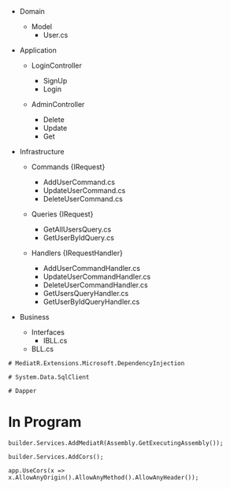 - Domain
	- Model
		- User.cs

- Application
	- LoginController
        * SignUp
        * Login
    
    - AdminController
        * Delete
        * Update
        * Get
	
- Infrastructure
	
	- Commands {IRequest}
		- AddUserCommand.cs
		- UpdateUserCommand.cs
		- DeleteUserCommand.cs
		
	- Queries {IRequest}
		- GetAllUsersQuery.cs
		- GetUserByIdQuery.cs
		
	- Handlers {IRequestHandler}
		- AddUserCommandHandler.cs
		- UpdateUserCommandHandler.cs
		- DeleteUserCommandHandler.cs 
		- GetUsersQueryHandler.cs
		- GetUserByIdQueryHandler.cs

- Business
	- Interfaces
		- IBLL.cs
	- BLL.cs
	
```
# MediatR.Extensions.Microsoft.DependencyInjection

# System.Data.SqlClient 

# Dapper
```

# In Program
```
builder.Services.AddMediatR(Assembly.GetExecutingAssembly());

builder.Services.AddCors();

app.UseCors(x => x.AllowAnyOrigin().AllowAnyMethod().AllowAnyHeader());
```